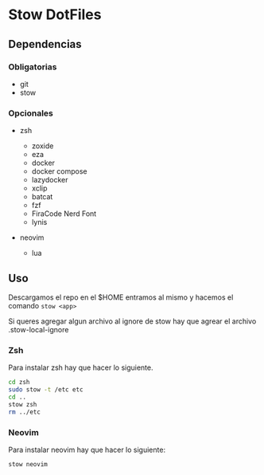 # Stow DotFiles

## Dependencias

### Obligatorias

- git
- stow

### Opcionales

- zsh
    - zoxide
    - eza
    - docker
    - docker compose
    - lazydocker
    - xclip
    - batcat
    - fzf
    - FiraCode Nerd Font
    - lynis

- neovim
    - lua



## Uso
Descargamos el repo en el $HOME entramos al mismo y hacemos el comando `stow <app>`

Si queres agregar algun archivo al ignore de stow hay que agrear el archivo .stow-local-ignore

### Zsh

Para instalar zsh hay que hacer lo siguiente.

```bash
cd zsh
sudo stow -t /etc etc
cd ..
stow zsh
rm ../etc
```

### Neovim

Para instalar neovim hay que hacer lo siguiente:

```bash
stow neovim
```